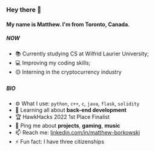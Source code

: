 ### Hey there 👋

#### My name is Matthew. I'm from Toronto, Canada.

##### NOW

-   📚 Currently studying CS at Wilfrid Laurier University;
-   💻 Improving my coding skills;
-   🟡 Interning in the cryptocurrency industry

##### BIO

-   ⚙️ What I use: `python`, `c++`, `c`, `java`, `flask`, `solidity`
-   🌱 Learning all about **back-end development**
-   🏆 HawkHacks 2022 1st Place Finalist
-   💬 Ping me about **projects**, **gaming**, **music**
-   📫 Reach me: [linkedin.com/in/matthew-borkowski](https://www.linkedin.com/in/matthew-borkowski-b8b8bb178/)
-   ⚡️ Fun fact: I have three citizenships
